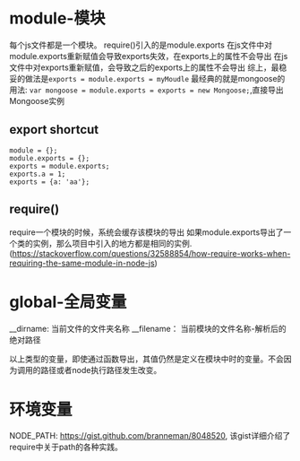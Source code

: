 # module-模块

每个js文件都是一个模块。
require()引入的是module.exports
在js文件中对module.exports重新赋值会导致exports失效，在exports上的属性不会导出
在js文件中对exports重新赋值，会导致之后的exports上的属性不会导出
综上，最稳妥的做法是`exports = module.exports = myMoudle`
最经典的就是mongoose的用法: `var mongoose = module.exports = exports = new Mongoose;`,直接导出Mongoose实例
## export shortcut

```
module = {};
module.exports = {};
exports = module.exports;
exports.a = 1;
exports = {a: 'aa'};
```

## require()
require一个模块的时候，系统会缓存该模块的导出
如果module.exports导出了一个类的实例，那么项目中引入的地方都是相同的实例. (https://stackoverflow.com/questions/32588854/how-require-works-when-requiring-the-same-module-in-node-js)



# global-全局变量

__dirname: 当前文件的文件夹名称
__filename： 当前模块的文件名称-解析后的绝对路径

以上类型的变量，即使通过函数导出，其值仍然是定义在模块中时的变量。不会因为调用的路径或者node执行路径发生改变。



# 环境变量

NODE_PATH: https://gist.github.com/branneman/8048520, 该gist详细介绍了require中关于path的各种实践。
